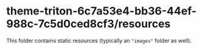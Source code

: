# theme-triton-6c7a53e4-bb36-44ef-988c-7c5d0ced8cf3/resources

This folder contains static resources (typically an `"images"` folder as well).
